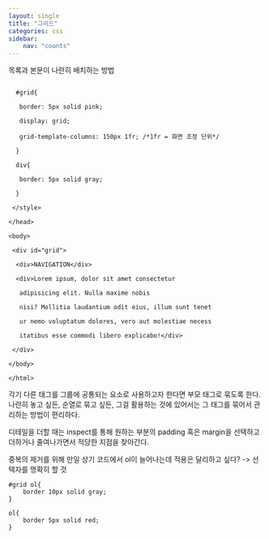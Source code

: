 ```yaml
---
layout: single
title: "그리드"
categories: css
sidebar:
    nav: "counts"
---
```


목록과 본문이 나란히 배치하는 방법


```

  #grid{

   border: 5px solid pink;

   display: grid;

   grid-template-columns: 150px 1fr; /*1fr = 화면 조정 단위*/

  }

  div{

   border: 5px solid gray;

  }

 </style>

</head>

<body>

 <div id="grid">

  <div>NAVIGATION</div>

  <div>Lorem ipsum, dolor sit amet consectetur

   adipisicing elit. Nulla maxime nobis

   nisi? Mollitia laudantium odit eius, illum sunt tenet

   ur nemo voluptatum dolores, vero aut molestiae necess

   itatibus esse commodi libero explicabo!</div>

 </div>

</body>

</html>
```

각기 다른 태그를 그룹에 공통되는 요소로 사용하고자 한다면 부모 태그로 묶도록 한다.
나란히 놓고 싶든, 순열로 묶고 싶든, 그걸 활용하는 것에 있어서는 그 태그를 묶어서 관리하는 방법이 편리하다.

디테일을 더할 때는 inspect를 통해 원하는 부분의 padding 혹은 margin을 선택하고 더하거나 줄여나가면서 적당한 지점을 찾아간다.

중복의 제거를 위해 만일 상기 코드에서 ol이 늘어나는데 적용은 달리하고 싶다?
-> 선택자를 명확히 할 것
```
#grid ol{
	border 10px solid gray;
}

ol{
	border 5px solid red;
}
```

